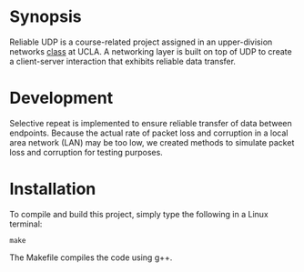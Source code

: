 # Synopsis

Reliable UDP is a course-related project assigned in an upper-division networks [class](http://www.registrar.ucla.edu/schedule/subdet.aspx?srs=187350200&term=16W&session=) at UCLA. A networking layer is built on top of UDP to create a client-server interaction that exhibits reliable data transfer.

# Development

Selective repeat is implemented to ensure reliable transfer of data between endpoints. Because the actual rate of packet loss and corruption in a local area network (LAN) may be too low, we created methods to simulate packet loss and corruption for testing purposes. 

# Installation

To compile and build this project, simply type the following in a Linux terminal:

    make

The Makefile compiles the code using g++.
